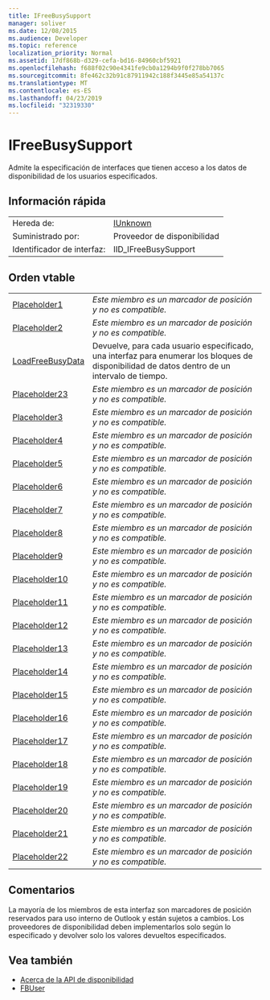 ```yaml
---
title: IFreeBusySupport
manager: soliver
ms.date: 12/08/2015
ms.audience: Developer
ms.topic: reference
localization_priority: Normal
ms.assetid: 17df868b-d329-cefa-bd16-84960cbf5921
ms.openlocfilehash: f688f02c90e4341fe9cb0a1294b9f0f278bb7065
ms.sourcegitcommit: 8fe462c32b91c87911942c188f3445e85a54137c
ms.translationtype: MT
ms.contentlocale: es-ES
ms.lasthandoff: 04/23/2019
ms.locfileid: "32319330"
---
```

# <a name="ifreebusysupport"></a>IFreeBusySupport

Admite la especificación de interfaces que tienen acceso a los datos de disponibilidad de los usuarios especificados. 
  
## <a name="quick-info"></a>Información rápida

|||
|:-----|:-----|
|Hereda de:  <br/> |[IUnknown](https://msdn.microsoft.com/library/33f1d79a-33fc-4ce5-a372-e08bda378332%28Office.15%29.aspx) <br/> |
|Suministrado por:  <br/> |Proveedor de disponibilidad  <br/> |
|Identificador de interfaz:  <br/> |IID_IFreeBusySupport  <br/> |
   
## <a name="vtable-order"></a>Orden vtable

|||
|:-----|:-----|
|[Placeholder1](ifreebusysupport-placeholder1.md) <br/> | *Este miembro es un marcador de posición y no es compatible.*  <br/> |
|[Placeholder2](ifreebusysupport-placeholder2.md) <br/> | *Este miembro es un marcador de posición y no es compatible.*  <br/> |
|[LoadFreeBusyData](ifreebusysupport-loadfreebusydata.md) <br/> |Devuelve, para cada usuario especificado, una interfaz para enumerar los bloques de disponibilidad de datos dentro de un intervalo de tiempo.  <br/> |
|[Placeholder23](ifreebusysupport-placeholder23.md) <br/> | *Este miembro es un marcador de posición y no es compatible.*  <br/> |
|[Placeholder3](ifreebusysupport-placeholder3.md) <br/> | *Este miembro es un marcador de posición y no es compatible.*  <br/> |
|[Placeholder4](ifreebusysupport-placeholder4.md) <br/> | *Este miembro es un marcador de posición y no es compatible.*  <br/> |
|[Placeholder5](ifreebusysupport-placeholder5.md) <br/> | *Este miembro es un marcador de posición y no es compatible.*  <br/> |
|[Placeholder6](ifreebusysupport-placeholder6.md) <br/> | *Este miembro es un marcador de posición y no es compatible.*  <br/> |
|[Placeholder7](ifreebusysupport-placeholder7.md) <br/> | *Este miembro es un marcador de posición y no es compatible.*  <br/> |
|[Placeholder8](ifreebusysupport-placeholder8.md) <br/> | *Este miembro es un marcador de posición y no es compatible.*  <br/> |
|[Placeholder9](ifreebusysupport-placeholder9.md) <br/> | *Este miembro es un marcador de posición y no es compatible.*  <br/> |
|[Placeholder10](ifreebusysupport-placeholder10.md) <br/> | *Este miembro es un marcador de posición y no es compatible.*  <br/> |
|[Placeholder11](ifreebusysupport-placeholder11.md) <br/> | *Este miembro es un marcador de posición y no es compatible.*  <br/> |
|[Placeholder12](ifreebusysupport-placeholder12.md) <br/> | *Este miembro es un marcador de posición y no es compatible.*  <br/> |
|[Placeholder13](ifreebusysupport-placeholder13.md) <br/> | *Este miembro es un marcador de posición y no es compatible.*  <br/> |
|[Placeholder14](ifreebusysupport-placeholder14.md) <br/> | *Este miembro es un marcador de posición y no es compatible.*  <br/> |
|[Placeholder15](ifreebusysupport-placeholder15.md) <br/> | *Este miembro es un marcador de posición y no es compatible.*  <br/> |
|[Placeholder16](ifreebusysupport-placeholder16.md) <br/> | *Este miembro es un marcador de posición y no es compatible.*  <br/> |
|[Placeholder17](ifreebusysupport-placeholder17.md) <br/> | *Este miembro es un marcador de posición y no es compatible.*  <br/> |
|[Placeholder18](ifreebusysupport-placeholder18.md) <br/> | *Este miembro es un marcador de posición y no es compatible.*  <br/> |
|[Placeholder19](ifreebusysupport-placeholder19.md) <br/> | *Este miembro es un marcador de posición y no es compatible.*  <br/> |
|[Placeholder20](ifreebusysupport-placeholder20.md) <br/> | *Este miembro es un marcador de posición y no es compatible.*  <br/> |
|[Placeholder21](ifreebusysupport-placeholder21.md) <br/> | *Este miembro es un marcador de posición y no es compatible.*  <br/> |
|[Placeholder22](ifreebusysupport-placeholder22.md) <br/> | *Este miembro es un marcador de posición y no es compatible.*  <br/> |
   
## <a name="remarks"></a>Comentarios

La mayoría de los miembros de esta interfaz son marcadores de posición reservados para uso interno de Outlook y están sujetos a cambios. Los proveedores de disponibilidad deben implementarlos solo según lo especificado y devolver solo los valores devueltos especificados.
  
## <a name="see-also"></a>Vea también

- [Acerca de la API de disponibilidad](about-the-free-busy-api.md)
- [FBUser](fbuser.md)

